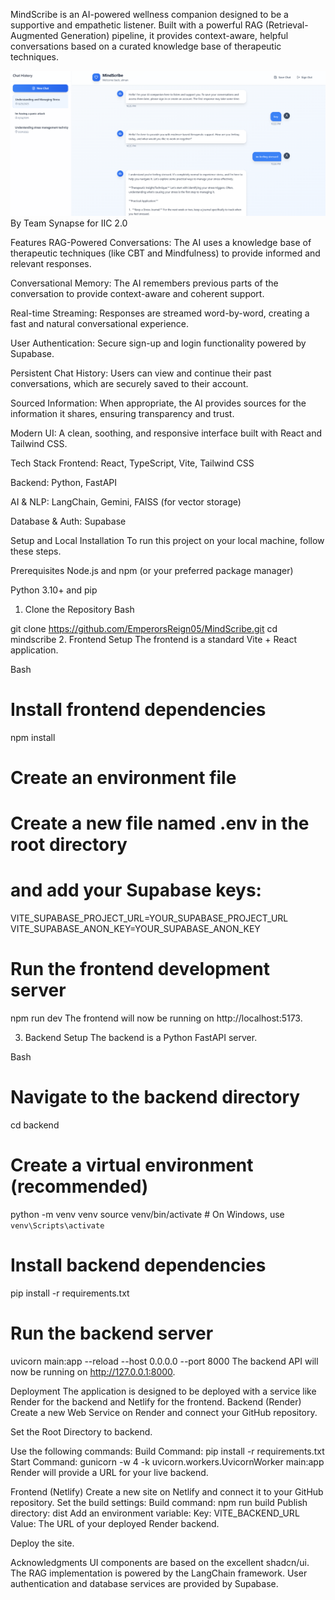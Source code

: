 
MindScribe is an AI-powered wellness companion designed to be a supportive and empathetic listener. Built with a powerful RAG (Retrieval-Augmented Generation) pipeline, it provides context-aware, helpful conversations based on a curated knowledge base of therapeutic techniques.

![Demo ss](</src/assets/minscribe-demo.png>)
By Team Synapse for IIC 2.0

Features
RAG-Powered Conversations: The AI uses a knowledge base of therapeutic techniques (like CBT and Mindfulness) to provide informed and relevant responses.

Conversational Memory: The AI remembers previous parts of the conversation to provide context-aware and coherent support.

Real-time Streaming: Responses are streamed word-by-word, creating a fast and natural conversational experience.

User Authentication: Secure sign-up and login functionality powered by Supabase.

Persistent Chat History: Users can view and continue their past conversations, which are securely saved to their account.

Sourced Information: When appropriate, the AI provides sources for the information it shares, ensuring transparency and trust.

Modern UI: A clean, soothing, and responsive interface built with React and Tailwind CSS.

Tech Stack
Frontend: React, TypeScript, Vite, Tailwind CSS

Backend: Python, FastAPI

AI & NLP: LangChain, Gemini, FAISS (for vector storage)

Database & Auth: Supabase

Setup and Local Installation
To run this project on your local machine, follow these steps.

Prerequisites
Node.js and npm (or your preferred package manager)

Python 3.10+ and pip


1. Clone the Repository
Bash

git clone https://github.com/EmperorsReign05/MindScribe.git
cd mindscribe
2. Frontend Setup
The frontend is a standard Vite + React application.

Bash

# Install frontend dependencies
npm install

# Create an environment file
# Create a new file named .env in the root directory
# and add your Supabase keys:
VITE_SUPABASE_PROJECT_URL=YOUR_SUPABASE_PROJECT_URL
VITE_SUPABASE_ANON_KEY=YOUR_SUPABASE_ANON_KEY

# Run the frontend development server
npm run dev
The frontend will now be running on http://localhost:5173.

3. Backend Setup
The backend is a Python FastAPI server.

Bash

# Navigate to the backend directory
cd backend

# Create a virtual environment (recommended)
python -m venv venv
source venv/bin/activate  # On Windows, use `venv\Scripts\activate`

# Install backend dependencies
pip install -r requirements.txt

# Run the backend server
uvicorn main:app --reload --host 0.0.0.0 --port 8000
The backend API will now be running on http://127.0.0.1:8000.

Deployment
The application is designed to be deployed with a service like Render for the backend and Netlify for the frontend.
Backend (Render)
Create a new Web Service on Render and connect your GitHub repository.

Set the Root Directory to backend.

Use the following commands:
Build Command: pip install -r requirements.txt
Start Command: gunicorn -w 4 -k uvicorn.workers.UvicornWorker main:app
Render will provide a URL for your live backend.

Frontend (Netlify)
Create a new site on Netlify and connect it to your GitHub repository.
Set the build settings:
Build command: npm run build
Publish directory: dist
Add an environment variable:
Key: VITE_BACKEND_URL
Value: The URL of your deployed Render backend.

Deploy the site.

Acknowledgments
UI components are based on the excellent shadcn/ui.
The RAG implementation is powered by the LangChain framework.
User authentication and database services are provided by Supabase.
